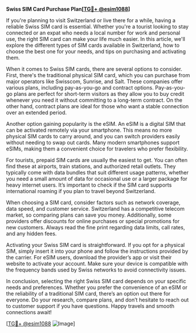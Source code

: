 **Swiss SIM Card Purchase Plan[[TG💪+ @esim1088](https://t.me/s/esim1088)]**

If you're planning to visit Switzerland or live there for a while, having a reliable Swiss SIM card is essential. Whether you're a tourist looking to stay connected or an expat who needs a local number for work and personal use, the right SIM card can make your life much easier. In this article, we'll explore the different types of SIM cards available in Switzerland, how to choose the best one for your needs, and tips on purchasing and activating them.

When it comes to Swiss SIM cards, there are several options to consider. First, there's the traditional physical SIM card, which you can purchase from major operators like Swisscom, Sunrise, and Salt. These companies offer various plans, including pay-as-you-go and contract options. Pay-as-you-go plans are perfect for short-term visitors as they allow you to buy credit whenever you need it without committing to a long-term contract. On the other hand, contract plans are ideal for those who want a stable connection over an extended period.

Another option gaining popularity is the eSIM. An eSIM is a digital SIM that can be activated remotely via your smartphone. This means no more physical SIM cards to carry around, and you can switch providers easily without needing to swap out cards. Many modern smartphones support eSIMs, making them a convenient choice for travelers who prefer flexibility.

For tourists, prepaid SIM cards are usually the easiest to get. You can often find these at airports, train stations, and authorized retail outlets. They typically come with data bundles that suit different usage patterns, whether you need a small amount of data for occasional use or a larger package for heavy internet users. It’s important to check if the SIM card supports international roaming if you plan to travel beyond Switzerland.

When choosing a SIM card, consider factors such as network coverage, data speed, and customer service. Switzerland has a competitive telecom market, so comparing plans can save you money. Additionally, some providers offer discounts for online purchases or special promotions for new customers. Always read the fine print regarding data limits, call rates, and any hidden fees.

Activating your Swiss SIM card is straightforward. If you opt for a physical SIM, simply insert it into your phone and follow the instructions provided by the carrier. For eSIM users, download the provider’s app or visit their website to activate your account. Make sure your device is compatible with the frequency bands used by Swiss networks to avoid connectivity issues.

In conclusion, selecting the right Swiss SIM card depends on your specific needs and preferences. Whether you prefer the convenience of an eSIM or the reliability of a traditional SIM card, there’s an option out there for everyone. Do your research, compare plans, and don’t hesitate to reach out to customer support if you have questions. Happy travels and smooth connections await!

[[TG💪+ @esim1088](https://t.me/s/esim1088) ![Image](https://i.postimg.cc/Y0z9fWf4/image.png)]